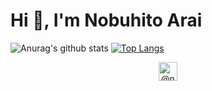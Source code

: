 # Hi 👋, I'm Nobuhito Arai

![Anurag's github stats](https://github-readme-stats.vercel.app/api?username=n06ar&show_icons=true&count_private=true)
[![Top Langs](https://github-readme-stats.vercel.app/api/top-langs/?username=n06ar)](https://github.com/anuraghazra/github-readme-stats)

<p align="center"> 
<a href="https://twitter.com/@n06ar" target="blank"><img align="center" src="https://cdn.jsdelivr.net/npm/simple-icons@3.0.1/icons/twitter.svg" alt="@n06ar" height="30" width="30" /></a>
</p>
